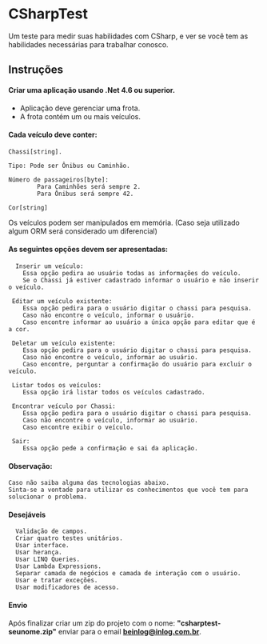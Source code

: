 # CSharpTest
Um teste para medir suas habilidades com CSharp, e ver se você tem as habilidades necessárias para trabalhar conosco.

## Instruções

#### Criar uma aplicação usando .Net 4.6 ou superior.
- Aplicação deve gerenciar uma frota.
- A frota contém um ou mais veículos.

#### Cada veículo deve conter: 
    
    
    Chassi[string].
	
    Tipo: Pode ser Ônibus ou Caminhão.
	
    Número de passageiros[byte]: 
            Para Caminhões será sempre 2.
            Para Ônibus será sempre 42.

    Cor[string]
   
   
Os veículos podem ser manipulados em memória. 
(Caso seja utilizado algum ORM será considerado um diferencial)

#### As seguintes opções devem ser apresentadas:
    
     
      Inserir um veículo:
        Essa opção pedira ao usuário todas as informações do veículo.
        Se o Chassi já estiver cadastrado informar o usuário e não inserir o veículo.       
        
     Editar um veículo existente:
        Essa opção pedira para o usuário digitar o chassi para pesquisa.
        Caso não encontre o veículo, informar o usuário.
        Caso encontre informar ao usuário a única opção para editar que é a cor.
     
     Deletar um veículo existente:
        Essa opção pedira para o usuário digitar o chassi para pesquisa.
        Caso não encontre o veículo, informar ao usuário.
        Caso encontre, perguntar a confirmação do usuário para excluir o veículo.
     
     Listar todos os veículos:
        Essa opção irá listar todos os veículos cadastrado.
     
     Encontrar veículo por Chassi:
        Essa opção pedira para o usuário digitar o chassi para pesquisa.
        Caso não encontre o veículo, informar ao usuário.
        Caso encontre exibir o veículo.
     
     Sair:
        Essa opção pede a confirmação e sai da aplicação.
        
        
#### Observação: 

    Caso não saiba alguma das tecnologias abaixo. 
    Sinta-se a vontade para utilizar os conhecimentos que você tem para solucionar o problema.
    
    
#### Desejáveis    
      Validação de campos.
      Criar quatro testes unitários.
      Usar interface.
      Usar herança.
      Usar LINQ Queries.
      Usar Lambda Expressions.
      Separar camada de negócios e camada de interação com o usuário.
      Usar e tratar exceções.
      Usar modificadores de acesso.
      
#### Envio

Após finalizar criar um zip do projeto com o nome: **"csharptest-seunome.zip"** enviar para o email **beinlog@inlog.com.br**.

